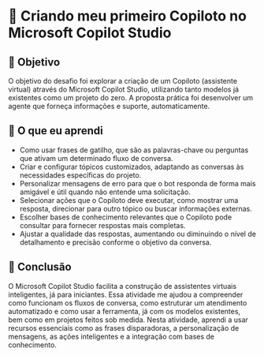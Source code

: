 # 🧠 Criando meu primeiro Copiloto no Microsoft Copilot Studio

## 🧭 Objetivo
O objetivo do desafio foi explorar a criação de um Copiloto (assistente virtual) através do Microsoft Copilot Studio, utilizando tanto modelos já existentes como um projeto  do zero. A proposta prática foi desenvolver um agente que forneça informações e suporte, automaticamente.

## 🧪 O que eu aprendi
- Como usar frases de gatilho, que são as palavras-chave ou perguntas que ativam um determinado fluxo de conversa.
- Criar e configurar tópicos customizados, adaptando as conversas às necessidades específicas do projeto.
- Personalizar mensagens de erro para que o bot responda de forma mais amigável e útil quando não entende uma solicitação.
- Selecionar ações que o Copiloto deve executar, como mostrar uma resposta, direcionar para outro tópico ou buscar informações externas.
- Escolher bases de conhecimento relevantes que o Copiloto pode consultar para fornecer respostas mais completas.
- Ajustar a qualidade das respostas, aumentando ou diminuindo o nível de detalhamento e precisão conforme o objetivo da conversa.

## 🚀 Conclusão
O Microsoft Copilot Studio facilita a construção de assistentes virtuais inteligentes, já para iniciantes. Essa atividade me ajudou a compreender como funcionam os fluxos de conversa, como estruturar um atendimento automatizado e como usar a ferramenta, já com os modelos existentes, bem como em projetos feitos sob medida. Nesta atividade, aprendi a usar recursos essenciais como as frases disparadoras, a personalização de mensagens, as ações inteligentes e a integração com bases de conhecimento.
